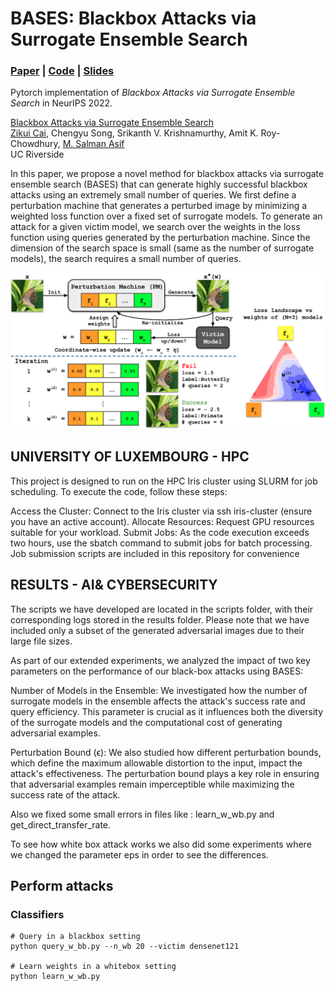 # BASES: Blackbox Attacks via Surrogate Ensemble Search

### [Paper](https://arxiv.org/abs/2208.03610) | [Code](https://github.com/kejsibushi20/AI-Cybersecurity/) | [Slides](https://github.com/kejsibushi20/AI-Cybersecurity/tree/master/Presentation)
Pytorch implementation of *Blackbox Attacks via Surrogate Ensemble Search* in NeurIPS 2022.

[Blackbox Attacks via Surrogate Ensemble Search](https://arxiv.org/abs/2208.03610)  
 [Zikui Cai](https://zikuicai.github.io/), Chengyu Song, Srikanth V. Krishnamurthy, Amit K. Roy-Chowdhury,
 [M. Salman Asif](https://intra.ece.ucr.edu/~sasif/)<br>
 UC Riverside 

In this paper, we propose a novel method for blackbox attacks via surrogate ensemble
search (BASES) that can generate highly successful blackbox attacks using an
extremely small number of queries. We first define a perturbation machine that
generates a perturbed image by minimizing a weighted loss function over a fixed
set of surrogate models. To generate an attack for a given victim model, we search
over the weights in the loss function using queries generated by the perturbation
machine. Since the dimension of the search space is small (same as the number of
surrogate models), the search requires a small number of queries.

<center> 
<img src='doc/framework.png' width='800px'>
</center>

## UNIVERSITY OF LUXEMBOURG - HPC
This project is designed to run on the HPC Iris cluster using SLURM for job scheduling. To execute the code, follow these steps:

Access the Cluster: Connect to the Iris cluster via ssh iris-cluster (ensure you have an active account).
Allocate Resources: Request GPU resources suitable for your workload.
Submit Jobs: As the code execution exceeds two hours, use the sbatch command to submit jobs for batch processing. Job submission scripts are included in this repository for convenience

## RESULTS - AI& CYBERSECURITY
The scripts we have developed are located in the scripts folder, with their corresponding logs stored in the results folder. Please note that we have included only a subset of the generated adversarial images due to their large file sizes. 

As part of our extended experiments, we analyzed the impact of two key parameters on the performance of our black-box attacks using BASES:

Number of Models in the Ensemble: We investigated how the number of surrogate models in the ensemble affects the attack's success rate and query efficiency. This parameter is crucial as it influences both the diversity of the surrogate models and the computational cost of generating adversarial examples.

Perturbation Bound (ϵ): We also studied how different perturbation bounds, which define the maximum allowable distortion to the input, impact the attack's effectiveness. The perturbation bound plays a key role in ensuring that adversarial examples remain imperceptible while maximizing the success rate of the attack.

Also we fixed some small errors in files like : learn_w_wb.py and get_direct_transfer_rate. 

To see how white box attack works we also did some experiments where we changed the parameter eps in order to see the differences.




## Perform attacks

### Classifiers

```
# Query in a blackbox setting
python query_w_bb.py --n_wb 20 --victim densenet121

# Learn weights in a whitebox setting
python learn_w_wb.py



